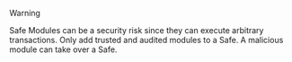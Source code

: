 >[!Warning]
>Safe Modules can be a security risk since they can execute arbitrary transactions. Only add trusted and audited modules to a Safe. A malicious module can take over a Safe.
